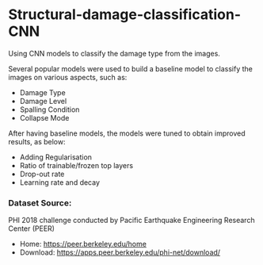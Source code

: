 # Structural-damage-classification-CNN

Using CNN models to classify the damage type from the images. 

Several popular models were used to build a baseline model to classify the images on various aspects, such as:
- Damage Type
- Damage Level
- Spalling Condition
- Collapse Mode

After having baseline models, the models were tuned to obtain improved results, as below:
- Adding Regularisation
- Ratio of trainable/frozen top layers
- Drop-out rate
- Learning rate and decay


### Dataset Source: 
PHI 2018 challenge conducted by Pacific Earthquake Engineering Research Center (PEER)
- Home: https://peer.berkeley.edu/home
- Download: https://apps.peer.berkeley.edu/phi-net/download/

